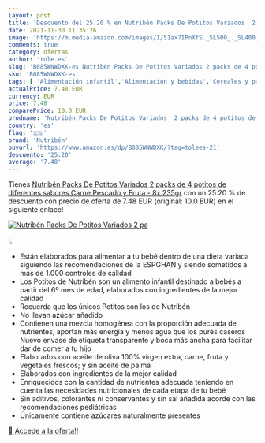 ```yaml
---
layout: post
title: 'Descuento del 25.20 % en Nutribén Packs De Potitos Variados  2 pa'
date: 2021-11-30 11:35:26
image: 'https://m.media-amazon.com/images/I/51ax7IPnXfS._SL500_._SL400_.jpg'
comments: true
category: ofertas
author: 'tole.es'
slug: 'B085WNWDXK-es Nutribén Packs De Potitos Variados 2 packs de 4 potitos de...'
sku: 'B085WNWDXK-es'
tags: [ 'Alimentación infantil','Alimentación y bebidas','Cereales y papillas para bebés','Papillas para bebé','nutribén', ]
actualPrice: 7.48 EUR
currency: EUR
price: 7.48
comparePrice: 10.0 EUR
prodname: 'Nutribén Packs De Potitos Variados  2 packs de 4 potitos de diferentes sabores  Carne  Pescado y Fruta - 8x 235gr'
country: 'es'
flag: '🇪🇸'
brand: 'Nutribén'
buyurl: 'https://www.amazon.es/dp/B085WNWDXK/?tag=tolees-21'
descuento: '25.20'
average: '7.48'
---
```


Tienes [Nutribén Packs De Potitos Variados  2 packs de 4 potitos de diferentes sabores  Carne  Pescado y Fruta - 8x 235gr](https://www.amazon.es/dp/B085WNWDXK/?tag=tolees-21) con un 25.20 % de descuento con precio de oferta de 7.48 EUR (original: 10.0 EUR) en el siguiente enlace!

[![Nutribén Packs De Potitos Variados  2 pa](https://m.media-amazon.com/images/I/51ax7IPnXfS._SL500_._SL400_.jpg)](https://www.amazon.es/dp/B085WNWDXK/?tag=tolees-21)

ℹ️:

- Están elaborados para alimentar a tu bebé dentro de una dieta variada siguiendo las recomendaciones de la ESPGHAN y siendo sometidos a más de 1.000 controles de calidad
- Los Potitos de Nutribén son un alimento infantil destinado a bebés a partir del 6º mes de edad, elaborados con ingredientes de la mejor calidad
- Recuerda que los únicos Potitos son los de Nutribén
- No llevan azúcar añadido
- Contienen una mezcla homogénea con la proporción adecuada de nutrientes, aportan más energía y menos agua que los purés caseros Nuevo envase de etiqueta transparente y boca más ancha para facilitar dar de comer a tu hijo
- Elaborados con aceite de oliva 100% virgen extra, carne, fruta y vegetales frescos; y sin aceite de palma
- Elaborados con ingredientes de la mejor calidad
- Enriquecidos con la cantidad de nutrientes adecuada teniendo en cuenta las necesidades nutricionales de cada etapa de tu bebé
- Sin aditivos, colorantes ni conservantes y sin sal añadida acorde con las recomendaciones pediátricas
- Únicamente contiene azúcares naturalmente presentes

[🛒 Accede a la oferta!!](https://www.amazon.es/dp/B085WNWDXK/?tag=tolees-21)
